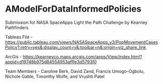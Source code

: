 # AModelForDataInformedPolicies

Submission for NASA SpaceApps Light the Path Challenge by Kearney Pathfinders

Tableau File -https://public.tableau.com/views/NASASpaceApps_v3/PopMovementCasesPolicy?:retry=yes&:display_count=y&:toolbar=n&:origin=viz_share_link

ArcGis - https://kearneyco.maps.arcgis.com/apps/View/index.html?appid=d19748b975d84554953afffe3d5793f0

Team Members - Caroline Berk, David Zand, Francis Umogo-Ogbolu, Nichole Gable, Timonthy Wolfe, and Vrushti Patel
